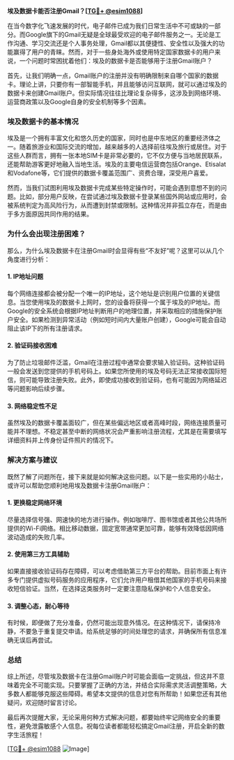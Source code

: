 **埃及数据卡能否注册Gmail？[[TG💪+ @esim1088](https://t.me/s/esim1088)]**

在当今数字化飞速发展的时代，电子邮件已成为我们日常生活中不可或缺的一部分。而Google旗下的Gmail无疑是全球最受欢迎的电子邮件服务之一。无论是工作沟通、学习交流还是个人事务处理，Gmail都以其便捷性、安全性以及强大的功能赢得了用户的青睐。然而，对于一些身处海外或使用特定国家数据卡的用户来说，一个问题时常困扰着他们：埃及的数据卡是否能够用于注册Gmail账户？

首先，让我们明确一点，Gmail账户的注册并没有明确限制来自哪个国家的数据卡。理论上讲，只要你有一部智能手机，并且能够访问互联网，就可以通过埃及的数据卡来创建Gmail账户。但实际情况往往比理论复杂得多，这涉及到网络环境、运营商政策以及Google自身的安全机制等多个因素。

### **埃及数据卡的基本情况**

埃及是一个拥有丰富文化和悠久历史的国家，同时也是中东地区的重要经济体之一。随着旅游业和国际交流的增加，越来越多的人选择前往埃及旅行或居住。对于这些人群而言，拥有一张本地SIM卡是非常必要的，它不仅方便与当地居民联系，还能帮助游客更好地融入当地生活。埃及的主要电信运营商包括Orange、Etisalat和Vodafone等，它们提供的数据卡覆盖范围广、资费合理，深受用户喜爱。

然而，当我们试图利用埃及数据卡完成某些特定操作时，可能会遇到意想不到的问题。比如，部分用户反映，在尝试通过埃及数据卡登录某些国外网站或应用时，会被系统判定为高风险行为，从而遭到封禁或限制。这种情况并非孤立存在，而是由于多方面原因共同作用的结果。

### **为什么会出现注册困难？**

那么，为什么埃及数据卡在注册Gmail时会显得有些“不友好”呢？这里可以从几个角度进行分析：

#### **1. IP地址问题**
每个网络连接都会被分配一个唯一的IP地址，这个地址是识别用户位置的关键信息。当您使用埃及的数据卡上网时，您的设备将获得一个属于埃及的IP地址。而Google的安全系统会根据IP地址判断用户的地理位置，并采取相应的措施保护账户安全。如果检测到异常活动（例如短时间内大量账户创建），Google可能会自动阻止该IP下的所有注册请求。

#### **2. 验证码接收困难**
为了防止垃圾邮件泛滥，Gmail在注册过程中通常会要求输入验证码。这种验证码一般会发送到您提供的手机号码上。如果您所使用的埃及号码无法正常接收国际短信，则可能导致注册失败。此外，即使成功接收到验证码，也有可能因为网络延迟等问题影响后续步骤。

#### **3. 网络稳定性不足**
虽然埃及的数据卡覆盖面较广，但在某些偏远地区或者高峰时段，网络连接质量可能并不理想。不稳定甚至中断的网络状况会严重影响注册流程，尤其是在需要填写详细资料并上传身份证件照片的情况下。

### **解决方案与建议**

既然了解了问题所在，接下来就是如何解决这些问题。以下是一些实用的小贴士，或许可以帮助您顺利地用埃及数据卡注册Gmail账户：

#### **1. 更换稳定网络环境**
尽量选择信号强、网速快的地方进行操作。例如咖啡厅、图书馆或者其他公共场所提供的Wi-Fi网络。相比移动数据，固定宽带通常更加可靠，能够有效降低因网络波动造成的失败几率。

#### **2. 使用第三方工具辅助**
如果直接接收验证码存在障碍，可以考虑借助第三方平台的帮助。目前市面上有许多专门提供虚拟号码服务的应用程序，它们允许用户租借其他国家的手机号码来接收短信验证。当然，在选择这类服务时一定要注意隐私保护和个人信息安全。

#### **3. 调整心态，耐心等待**
有时候，即便做了充分准备，仍然可能出现意外情况。在这种情况下，请保持冷静，不要急于重复提交申请。给系统足够的时间处理您的请求，并确保所有信息准确无误后再尝试。

### **总结**

综上所述，尽管埃及数据卡在注册Gmail账户时可能会面临一定挑战，但这并不意味着完全不可能实现。只要掌握了正确的方法，并结合实际需求灵活调整策略，大多数人都能够克服这些障碍。希望本文提供的信息对您有所帮助！如果您还有其他疑问，欢迎随时留言讨论。

最后再次提醒大家，无论采用何种方式解决问题，都要始终牢记网络安全的重要性，避免泄露敏感个人信息。祝每位读者都能轻松搞定Gmail注册，开启全新的数字生活旅程！

[[TG💪+ @esim1088](https://t.me/s/esim1088) ![Image](https://i.postimg.cc/4NQfJmqS/Snipaste-2025-05-13-00-14-12.png)]